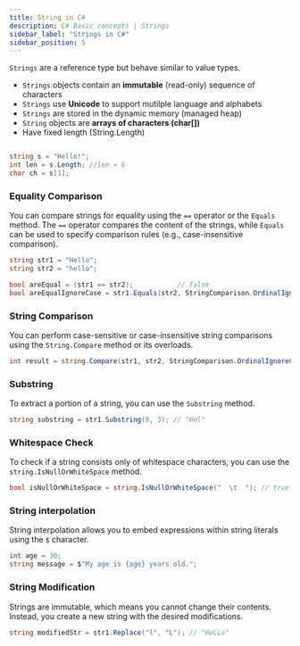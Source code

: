 ```yaml
---
title: String in C#
description: C# Basic concepts | Strings
sidebar_label: "Strings in C#"
sidebar_position: 5
---
```


`Strings` are a reference type but behave similar to value types.

- `Strings` objects contain an **immutable** (read-only) sequence of characters
- `Strings` use **Unicode** to support mutilple language and alphabets
- `Strings` are stored in the dynamic memory (managed heap)
- `String` objects are **arrays of characters (char[])**
- Have fixed length (String.Length)

```csharp

string s = "Hello!";
int len = s.Length; //len = 6
char ch = s[1];

```

### Equality Comparison

You can compare strings for equality using the `==` operator or the `Equals` method. The `==` operator compares the content of the strings, while `Equals` can be used to specify comparison rules (e.g., case-insensitive comparison).

```csharp
string str1 = "Hello";
string str2 = "hello";

bool areEqual = (str1 == str2);           // false
bool areEqualIgnoreCase = str1.Equals(str2, StringComparison.OrdinalIgnoreCase);  // true
```

### String Comparison

You can perform case-sensitive or case-insensitive string comparisons using the `String.Compare` method or its overloads.

```csharp
int result = string.Compare(str1, str2, StringComparison.OrdinalIgnoreCase);
```

### Substring

To extract a portion of a string, you can use the `Substring` method.

```csharp
string substring = str1.Substring(0, 3); // "Hel"
```

### Whitespace Check

To check if a string consists only of whitespace characters, you can use the `string.IsNullOrWhiteSpace` method.

```csharp
bool isNullOrWhiteSpace = string.IsNullOrWhiteSpace("  \t  "); // true
```

### String interpolation

String interpolation allows you to embed expressions within string literals using the `$` character.

```csharp
int age = 30;
string message = $"My age is {age} years old.";

```

### String Modification

Strings are immutable, which means you cannot change their contents. Instead, you create a new string with the desired modifications.

```csharp
string modifiedStr = str1.Replace("l", "L"); // "HeLLo"
```
